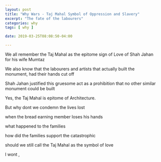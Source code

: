 ```yaml
---
layout: post
title: "Why Wars - Taj Mahal Symbol of Oppression and Slavery"
excerpt: "The fate of the labourers"
categories: why
tags: [ why ]

date: 2019-03-25T08:08:50-04:00

---
```


We all remember the Taj Mahal as the epitome sign of Love of Shah Jahan for his wife Mumtaz

We also know that the labourers and artists that actually built the monument, had their hands cut off

Shah Jahan justified this gruesome act as a prohibition that no other similar monument could be built

Yes, the Taj Mahal is epitome of Architecture.

But why dont we condemn the lives lost

when the bread earning member loses his hands

what happened to the families

how did the families support the catastrophic

should we still call the Taj Mahal as the symbol of love

I wont ,
